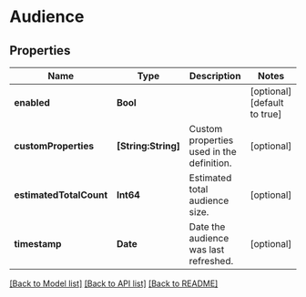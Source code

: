 # Audience

## Properties
Name | Type | Description | Notes
------------ | ------------- | ------------- | -------------
**enabled** | **Bool** |  | [optional] [default to true]
**customProperties** | **[String:String]** | Custom properties used in the definition. | [optional] 
**estimatedTotalCount** | **Int64** | Estimated total audience size. | [optional] 
**timestamp** | **Date** | Date the audience was last refreshed. | [optional] 

[[Back to Model list]](../README.md#documentation-for-models) [[Back to API list]](../README.md#documentation-for-api-endpoints) [[Back to README]](../README.md)



